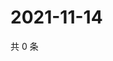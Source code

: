 # 2021-11-14

共 0 条

<!-- BEGIN WEIBO -->
<!-- 最后更新时间 Sun Nov 14 2021 02:16:24 GMT+0800 (China Standard Time) -->

<!-- END WEIBO -->
